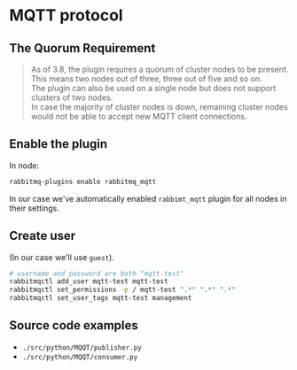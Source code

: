# MQTT protocol

## The Quorum Requirement

> As of 3.8, the plugin requires a quorum of cluster nodes to be present. This means two nodes out of three, three out of five and so on.\
> The plugin can also be used on a single node but does not support clusters of two nodes.\
> In case the majority of cluster nodes is down, remaining cluster nodes would not be able to accept new MQTT client connections.

## Enable the plugin
In node:
```bash
rabbitmq-plugins enable rabbitmq_mqtt
```
In our case we've automatically enabled `rabbimt_mqtt` plugin for all nodes in their settings.


## Create user
(In our case we'll use `guest`).
```bash
# username and password are both "mqtt-test"
rabbitmqctl add_user mqtt-test mqtt-test
rabbitmqctl set_permissions -p / mqtt-test ".*" ".*" ".*"
rabbitmqctl set_user_tags mqtt-test management
```

## Source code examples
* `./src/python/MQQT/publisher.py`
* `./src/python/MQQT/consumer.py`
  